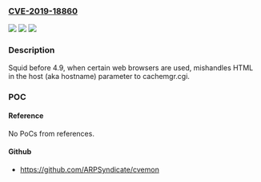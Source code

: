 ### [CVE-2019-18860](https://cve.mitre.org/cgi-bin/cvename.cgi?name=CVE-2019-18860)
![](https://img.shields.io/static/v1?label=Product&message=n%2Fa&color=blue)
![](https://img.shields.io/static/v1?label=Version&message=n%2Fa&color=blue)
![](https://img.shields.io/static/v1?label=Vulnerability&message=n%2Fa&color=brighgreen)

### Description

Squid before 4.9, when certain web browsers are used, mishandles HTML in the host (aka hostname) parameter to cachemgr.cgi.

### POC

#### Reference
No PoCs from references.

#### Github
- https://github.com/ARPSyndicate/cvemon

